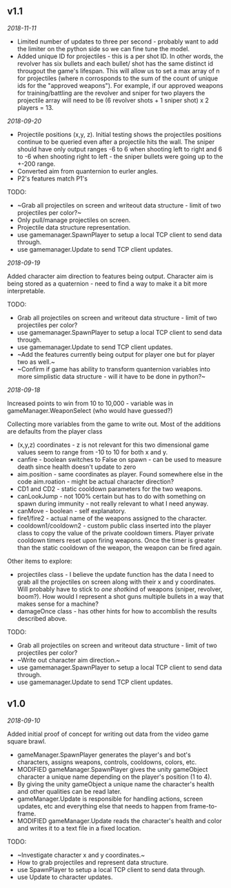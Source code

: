 ﻿<!-- -*- mode: markdown; fill-column: 8192 -*- -->

## v1.1

*2018-11-11*

* Limited number of updates to three per second - probably want to add the limiter on the python side so we can fine tune the model.
* Added unique ID for projectiles - this is a per shot ID. In other words, the revolver has six bullets and each bullet/ shot has the same distinct id througout the game's lifespan. This will allow us to set a max array of n for projectiles (where n corrosponds to the sum of the count of unique ids for the "approved weapons"). For example, if our approved weapons for training/battling are the revolver and sniper for two players the projectile array will need to be (6 revolver shots + 1 sniper shot) x 2 players = 13.

*2018-09-20*

* Projectile positions (x,y, z). Initial testing shows the projectiles positions continue to be queried even after a projectile hits the wall. The sniper should have only output ranges -6 to 6 when shooting left to right and 6 to -6 when shooting right to left - the sniper bullets were going up to the +-200 range.
* Converted aim from quanternion to eurler angles.
* P2's features match P1's

TODO:
* ~Grab all projectiles on screen and writeout data structure - limit of two projectiles per color?~
* Only pull/manage projectiles on screen.
* Projectile data structure representation.
* use gamemanager.SpawnPlayer to setup a local TCP client to send data through.
* use gamemanager.Update to send TCP client updates.

*2018-09-19*

Added character aim direction to features being output. Character aim is being stored as a quaternion - need to find a way to make it a bit more interpretable.

TODO:
* Grab all projectiles on screen and writeout data structure - limit of two projectiles per color?
* use gamemanager.SpawnPlayer to setup a local TCP client to send data through.
* use gamemanager.Update to send TCP client updates.
* ~Add the features currently being output for player one but for player two as well.~
* ~Confirm if game has ability to transform quanternion variables into more simplistic data structure - will it have to be done in python?~

*2018-09-18*

Increased points to win from 10 to 10,000 - variable was in gameManager.WeaponSelect (who would have guessed?)

Collecting more variables from the game to write out. Most of the additions are defaults from the player class
 * (x,y,z) coordinates - z is not relevant for this two dimensional game values seem to range from -10 to 10 for both x and y.
 * canfire - boolean switches to False on spawn - can be used to measure death since health doesn't update to zero
 * aim.position - same coordinates as player. Found somewhere else in the code aim.roation - might be actual character direction?
 * CD1 and CD2 - static cooldown parameters for the two weapons.
 * canLookJump - not 100% certain but has to do with something on spawn during immunity - not really relevant to what I need anyway.
 * canMove - boolean - self explanatory.
 * fire1/fire2 - actual name of the weapons assigned to the character.
 * cooldown1/cooldown2 - custom public class inserted into the player class to copy the value of the private cooldown timers. Player private cooldown timers reset upon firing weapons. Once the timer is greater than the static cooldown of the weapon, the weapon can be fired again.
 
 Other items to explore:
 * projectiles class - I believe the update function has the data I need to grab all the projectiles on screen along with their x and y coordinates. Will probably have to stick to *one shot*kind of weapons (sniper, revolver, boom?). How would I represent a shot guns multiple bullets in a way that makes sense for a machine?
 * damageOnce class - has other hints for how to accomblish the results described above.
 
TODO:
* Grab all projectiles on screen and writeout data structure - limit of two projectiles per color?
* ~Write out character aim direction.~
* use gamemanager.SpawnPlayer to setup a local TCP client to send data through.
* use gamemanager.Update to send TCP client updates.


## v1.0

*2018-09-10*

Added initial proof of concept for writing out data from the video game square brawl.

* gameManager.SpawnPlayer generates the player's and bot's characters, assigns weapons, controls, cooldowns, colors, etc.
* MODIFIED gameManager.SpawnPlayer gives the unity gameObject character a unique name depending on the player's position (1 to 4).
* By giving the unity gameObject a unique name the character's health and other qualities can be read later.
* gameManager.Update is responsible for handling actions, screen updates, etc and everything else that needs to happen from frame-to-frame.
* MODIFIED gameManager.Update reads the character's health and color and writes it to a text file in a fixed location.

TODO:
* ~Investigate character x and y coordinates.~
* How to grab projectiles and represent data structure.
* use SpawnPlayer to setup a local TCP client to send data through.
* use Update to character updates.
